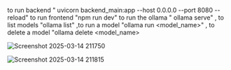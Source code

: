 to run backend " uvicorn backend_main:app --host 0.0.0.0 --port 8080 --reload"
to run frontend "npm run dev"
to run the ollama " ollama serve" , to list models "ollama list" ,to run a model "ollama run <model_name>" , to delete a model "ollama delete <model_name>





![Screenshot 2025-03-14 211750](https://github.com/user-attachments/assets/14047efb-7022-4de6-a376-0a0630632100)


![Screenshot 2025-03-14 211815](https://github.com/user-attachments/assets/e98bdaa1-3c16-4338-b8b9-58dc9b0cd49f)



